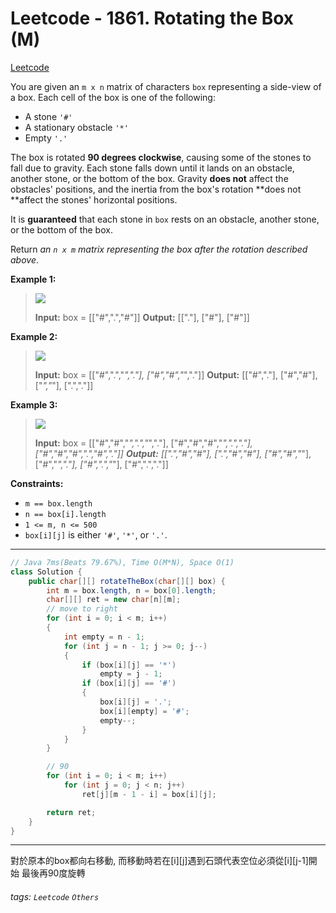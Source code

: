 # Leetcode - 1861. Rotating the Box (M)

[Leetcode](https://leetcode.com/problems/rotating-the-box/)

You are given an `m x n` matrix of characters `box` representing a side-view of a box. Each cell of the box is one of the following:

-   A stone `'#'`
-   A stationary obstacle `'*'`
-   Empty `'.'`

The box is rotated **90 degrees clockwise**, causing some of the stones to fall due to gravity. Each stone falls down until it lands on an obstacle, another stone, or the bottom of the box. Gravity **does not** affect the obstacles' positions, and the inertia from the box's rotation **does not **affect the stones' horizontal positions.

It is **guaranteed** that each stone in `box` rests on an obstacle, another stone, or the bottom of the box.

Return _an _`n x m`_ matrix representing the box after the rotation described above_.

**Example 1:**

> ![](https://assets.leetcode.com/uploads/2021/04/08/rotatingtheboxleetcodewithstones.png)
> 
> **Input:** box = [["#",".","#"]]
> **Output:** 
> [["."],
>  ["#"],
>  ["#"]]

**Example 2:**

> ![](https://assets.leetcode.com/uploads/2021/04/08/rotatingtheboxleetcode2withstones.png)
> 
> **Input:** box = 
> [["#",".","*","."],
>  ["#","#","*","."]]
> **Output:** 
> [["#","."],
>  ["#","#"],
>  ["*","*"],
>  [".","."]]

**Example 3:**

> ![](https://assets.leetcode.com/uploads/2021/04/08/rotatingtheboxleetcode3withstone.png)
> 
> **Input:** box = 
> [["#","#","*",".","*","."],
>  ["#","#","#","*",".","."],
>  ["#","#","#",".","#","."]]
> **Output:** 
> [[".","#","#"],
>  [".","#","#"],
>  ["#","#","*"],
>  ["#","*","."],
>  ["#",".","*"],
>  ["#",".","."]]

**Constraints:**

-   `m == box.length`
-   `n == box[i].length`
-   `1 <= m, n <= 500`
-   `box[i][j]` is either `'#'`, `'*'`, or `'.'`.

---
```java
// Java 7ms(Beats 79.67%), Time O(M*N), Space O(1)
class Solution {
    public char[][] rotateTheBox(char[][] box) {
        int m = box.length, n = box[0].length;
        char[][] ret = new char[n][m];
        // move to right
        for (int i = 0; i < m; i++)
        {
            int empty = n - 1;
            for (int j = n - 1; j >= 0; j--)
            {
                if (box[i][j] == '*')
                    empty = j - 1;
                if (box[i][j] == '#')
                {
                    box[i][j] = '.';
                    box[i][empty] = '#';
                    empty--;
                }
            }
        }

        // 90
        for (int i = 0; i < m; i++)
            for (int j = 0; j < n; j++)
                ret[j][m - 1 - i] = box[i][j];

        return ret;
    }
}
```
---

對於原本的box都向右移動, 而移動時若在[i][j]遇到石頭代表空位必須從[i][j-1]開始
最後再90度旋轉

###### tags: `Leetcode` `Others`